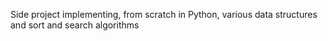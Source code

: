 Side project implementing, from scratch in Python, various data structures and sort and search algorithms
